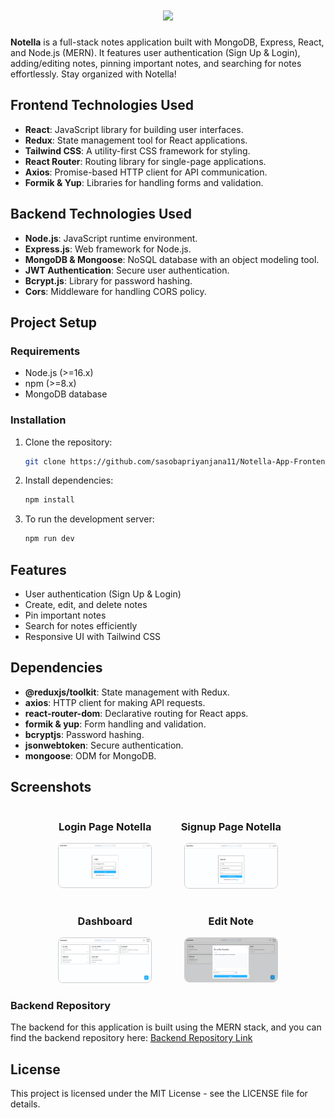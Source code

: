 <h1 align="center">
    <img src="https://readme-typing-svg.herokuapp.com/?font=Righteous&size=35&center=true&vCenter=true&width=1100&height=70&duration=4000&lines=Notella+-+A+Modern+MERN+Notes+App+%F0%9F%93%9D%F0%9F%9A%80&color=078179" />
</h1>

**Notella** is a full-stack notes application built with MongoDB, Express, React, and Node.js (MERN). It features user authentication (Sign Up & Login), adding/editing notes, pinning important notes, and searching for notes effortlessly. Stay organized with Notella!

## Frontend Technologies Used

- **React**: JavaScript library for building user interfaces.
- **Redux**: State management tool for React applications.
- **Tailwind CSS**: A utility-first CSS framework for styling.
- **React Router**: Routing library for single-page applications.
- **Axios**: Promise-based HTTP client for API communication.
- **Formik & Yup**: Libraries for handling forms and validation.

## Backend Technologies Used

- **Node.js**: JavaScript runtime environment.
- **Express.js**: Web framework for Node.js.
- **MongoDB & Mongoose**: NoSQL database with an object modeling tool.
- **JWT Authentication**: Secure user authentication.
- **Bcrypt.js**: Library for password hashing.
- **Cors**: Middleware for handling CORS policy.

## Project Setup

### Requirements
- Node.js (>=16.x)
- npm (>=8.x)
- MongoDB database

### Installation

1. Clone the repository:
   ```bash
   git clone https://github.com/sasobapriyanjana11/Notella-App-Frontend.git
   ```

2. Install dependencies:
   ```bash
   npm install
   ```

3. To run the development server:
   ```bash
   npm run dev
   ```

## Features

- User authentication (Sign Up & Login)
- Create, edit, and delete notes
- Pin important notes
- Search for notes efficiently
- Responsive UI with Tailwind CSS

## Dependencies

- **@reduxjs/toolkit**: State management with Redux.
- **axios**: HTTP client for making API requests.
- **react-router-dom**: Declarative routing for React apps.
- **formik & yup**: Form handling and validation.
- **bcryptjs**: Password hashing.
- **jsonwebtoken**: Secure authentication.
- **mongoose**: ODM for MongoDB.

## Screenshots

<div style="display: flex; flex-wrap: wrap; justify-content: center; gap: 16px; text-align: center;">
  <div style="flex: 1 1 calc(40% - 16px); max-width: calc(40% - 16px);">
    <h3>Login Page Notella</h3>
    <img src="src/assets/images/Notella-screen-shots/signin-notella.png" alt="login page" style="width: 80%; height: auto; border: 1px solid #ccc; border-radius: 8px;">
  </div>
     <div style="flex: 1 1 calc(40% - 16px); max-width: calc(40% - 16px);">
    <h3>Signup Page Notella</h3>
    <img src="src/assets/images/Notella-screen-shots/signup-notella.png" alt="signup page" style="width: 80%; height: auto; border: 1px solid #ccc; border-radius: 8px;">
  </div>
  <div style="flex: 1 1 calc(40% - 16px); max-width: calc(40% - 16px);">
    <h3>Dashboard</h3>
    <img src="src/assets/images/Notella-screen-shots/dashboard-notella.png" alt="dashboard" style="width: 80%; height: auto; border: 1px solid #ccc; border-radius: 8px;">
  </div>
  <div style="flex: 1 1 calc(40% - 16px); max-width: calc(40% - 16px);">
    <h3>Edit Note</h3>
    <img src="src/assets/images/Notella-screen-shots/edit-not-notella.png" alt="edit note" style="width: 80%; height: auto; border: 1px solid #ccc; border-radius: 8px;">
  </div>
</div>

### Backend Repository
The backend for this application is built using the MERN stack, and you can find the backend repository here:
[Backend Repository Link](https://github.com/sasobapriyanjana11/Notella-App-Backend)

## License
This project is licensed under the MIT License - see the LICENSE file for details.

